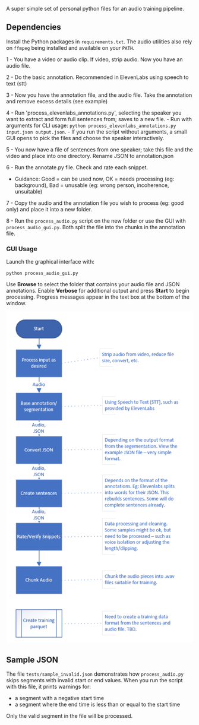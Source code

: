 A super simple set of personal python files for an audio training pipeline.

## Dependencies

Install the Python packages in `requirements.txt`. The audio utilities also
rely on `ffmpeg` being installed and available on your `PATH`.

1 - You have a video or audio clip. If video, strip audio. Now you have an audio file.

2 - Do the basic annotation. Recommended in ElevenLabs using speech to text (stt)

3 - Now you have the annotation file, and the audio file. Take the annotation and remove excess details (see example)

4 - Run 'process_elevenlabs_annotations.py', selecting the speaker you want to extract and form full sentences from; saves to a new file.
    - Run with arguments for CLI usage: `python process_elevenlabs_annotations.py input.json output.json`.
    - If you run the script without arguments, a small GUI opens to pick the files and choose the speaker interactively.

5 - You now have a file of sentences from one speaker; take this file and the video and place into one directory. Rename JSON to annotation.json

6 - Run the annotate.py file. Check and rate each snippet. 

  - Guidance: Good = can be used now, OK = needs processing (eg: background), Bad = unusable (eg: wrong person, incoherence, unsuitable)
    
7 - Copy the audio and the annotation file you wish to process (eg: good only) and place it into a new folder.
    
8 - Run the `process_audio.py` script on the new folder or use the GUI with `process_audio_gui.py`. Both split the file into the chunks in the annotation file.

### GUI Usage

Launch the graphical interface with:

```
python process_audio_gui.py
```

Use **Browse** to select the folder that contains your audio file and JSON annotations. Enable **Verbose** for additional output and press **Start** to begin processing. Progress messages appear in the text box at the bottom of the window.


![Alt text](workflow.png)

## Sample JSON

The file `tests/sample_invalid.json` demonstrates how `process_audio.py` skips segments
with invalid start or end values. When you run the script with this file, it
prints warnings for:

- a segment with a negative start time
- a segment where the end time is less than or equal to the start time

Only the valid segment in the file will be processed.
